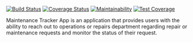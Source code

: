 [![Build Status](https://travis-ci.org/justega247/Maintenance-Tracker.svg?branch=develop)](https://travis-ci.org/justega247/Maintenance-Tracker)
[![Coverage Status](https://coveralls.io/repos/github/justega247/Maintenance-Tracker/badge.svg?branch=develop)](https://coveralls.io/github/justega247/Maintenance-Tracker?branch=develop)
[![Maintainability](https://api.codeclimate.com/v1/badges/6307c21a05f6f1d64879/maintainability)](https://codeclimate.com/github/justega247/Maintenance-Tracker/maintainability)
[![Test Coverage](https://api.codeclimate.com/v1/badges/6307c21a05f6f1d64879/test_coverage)](https://codeclimate.com/github/justega247/Maintenance-Tracker/test_coverage)

Maintenance Tracker App is an application that provides users with the ability to reach out to
operations or repairs department regarding repair or maintenance requests and monitor the
status of their request.
